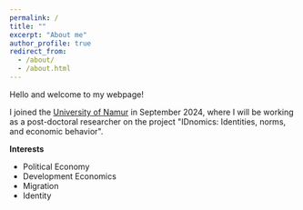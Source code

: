 ```yaml
---
permalink: /
title: ""
excerpt: "About me"
author_profile: true
redirect_from: 
  - /about/
  - /about.html
---
```


Hello and welcome to my webpage! 
<br/>


I joined the [University of Namur](https://www.unamur.be/en) in September 2024, where I will be working as a post-doctoral researcher on the project "IDnomics: Identities, norms, and economic behavior".  

<strong>Interests</strong>
<ul>
  <li> Political Economy </li> 
  <li> Development Economics </li> 
  <li> Migration </li> 
  <li> Identity </li> 
</ul>

